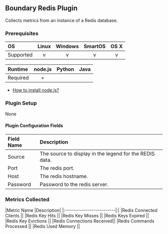 Boundary Redis Plugin
---------------------

Collects metrics from an instance of a Redis database.

### Prerequisites

|     OS    | Linux | Windows | SmartOS | OS X |
|:----------|:-----:|:-------:|:-------:|:----:|
| Supported |   v   |    v    |    v    |  v   |


|  Runtime | node.js | Python | Java |
|:---------|:-------:|:------:|:----:|
| Required |    +    |        |      |

- [How to install node.js?](https://help.boundary.com/hc/articles/202360701)

### Plugin Setup

None

#### Plugin Configuration Fields

|Field Name|Description                                          |
|:-------|:------------------------------------------------------|
|Source  |The source to display in the legend for the REDIS data.|
|Port    |The redis port.                                        |
|Host    |The redis hostname.                                    |
|Password|Password to the redis server.                          |

### Metrics Collected
|Metric Name               |Description|
|:-------------------------|:|
|Redis Connected Clients   ||
|Redis Key Hits            ||
|Redis Key Misses          ||
|Redis Keys Expired        ||
|Redis Key Evictions       ||
|Redis Connections Received||
|Redis Commands Processed  ||
|Redis Used Memory         ||
